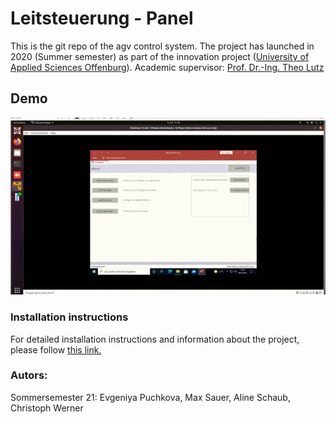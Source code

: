 # Leitsteuerung - Panel

This is the git repo of the agv control system. 
The project has launched in 2020 (Summer semester) as part of the innovation project (<a href="https://www.hs-offenburg.de/">University of Applied Sciences Offenburg</a>).
Academic supervisor:  <a href="https://imla.hs-offenburg.de/personen/prof-dr-ing-theo-lutz/">Prof. Dr.-Ing. Theo Lutz</a>

## Demo

![](https://github.com/flitzmo-hso/flitzmo_agv_control_system/blob/main/gif.gif)

### Installation instructions

For detailed installation instructions and information about the project, please follow [this link.](https://github.com/flitzmo-hso/flitzmo_agv_control_system)





### Autors: <br>
Sommersemester 21: Evgeniya Puchkova, Max Sauer, Aline Schaub, Christoph Werner
